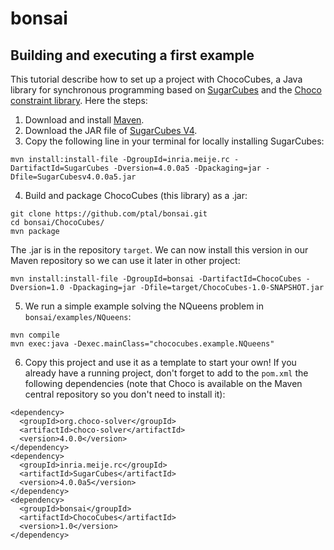 # bonsai

## Building and executing a first example

This tutorial describe how to set up a project with ChocoCubes, a Java library for synchronous programming based on [SugarCubes](http://jeanferdysusini.free.fr/index.php?action=SC) and the [Choco constraint library](http://www.choco-solver.org). Here the steps:

1. Download and install [Maven](https://maven.apache.org).
2. Download the JAR file of [SugarCubes V4](http://jeanferdysusini.free.fr/v4.0/SugarCubesv4.0.0a5.jar).
3. Copy the following line in your terminal for locally installing SugarCubes:
  ```
  mvn install:install-file -DgroupId=inria.meije.rc -DartifactId=SugarCubes -Dversion=4.0.0a5 -Dpackaging=jar -Dfile=SugarCubesv4.0.0a5.jar
  ```
4. Build and package ChocoCubes (this library) as a .jar:
  ```
  git clone https://github.com/ptal/bonsai.git
  cd bonsai/ChocoCubes/
  mvn package
  ```
  The .jar is in the repository `target`. We can now install this version in our Maven repository so we can use it later in other project:
  ```
  mvn install:install-file -DgroupId=bonsai -DartifactId=ChocoCubes -Dversion=1.0 -Dpackaging=jar -Dfile=target/ChocoCubes-1.0-SNAPSHOT.jar
  ```
5. We run a simple example solving the NQueens problem in `bonsai/examples/NQueens`:
  ```
  mvn compile
  mvn exec:java -Dexec.mainClass="chococubes.example.NQueens"
  ```
6. Copy this project and use it as a template to start your own! If you already have a running project, don't forget to add to the `pom.xml` the following dependencies (note that Choco is available on the Maven central repository so you don't need to install it):

```
<dependency>
  <groupId>org.choco-solver</groupId>
  <artifactId>choco-solver</artifactId>
  <version>4.0.0</version>
</dependency>
<dependency>
  <groupId>inria.meije.rc</groupId>
  <artifactId>SugarCubes</artifactId>
  <version>4.0.0a5</version>
</dependency>
<dependency>
  <groupId>bonsai</groupId>
  <artifactId>ChocoCubes</artifactId>
  <version>1.0</version>
</dependency>
```
